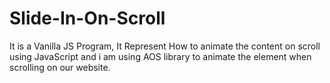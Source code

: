 # Slide-In-On-Scroll

It is a Vanilla JS Program, It Represent How to animate the content on scroll using JavaScript and i am using AOS library to animate the element when scrolling on our website.

